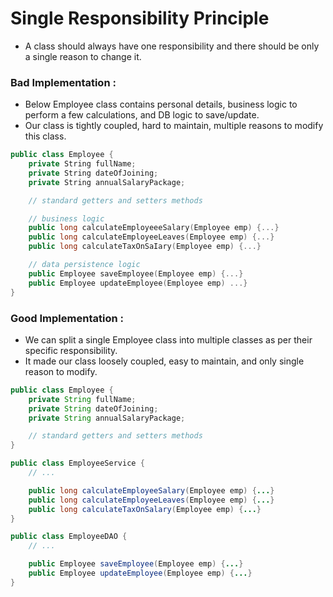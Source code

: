 # Single Responsibility Principle

- A class should always have one responsibility and there should be only a single reason to change it.

### Bad Implementation :

- Below Employee class contains personal details, business logic to perform a few calculations, and DB logic to save/update.
- Our class is tightly coupled, hard to maintain, multiple reasons to modify this class.

```cpp
public class Employee {
    private String fullName;
    private String dateOfJoining;
    private String annualSalaryPackage;

    // standard getters and setters methods

    // business logic
    public long calculateEmployeeeSalary(Employee emp) {...}
    public long calculateEmployeeLeaves(Employee emp) {...}
    public long calculateTaxOnSaIary(Employee emp) {...}

    // data persistence logic
    public Employee saveEmployee(Employee emp) {...}
    public Employee updateEmployee(Employee emp) ...}
}
```

### Good Implementation :

- We can split a single Employee class into multiple classes as per their specific responsibility.
- It made our class loosely coupled, easy to maintain, and only single reason to modify.

```java
public class Employee {
    private String fullName;
    private String dateOfJoining;
    private String annualSalaryPackage;

    // standard getters and setters methods
}

public class EmployeeService {
    // ...

    public long calculateEmployeeSalary(Employee emp) {...}
    public long calculateEmployeeLeaves(Employee emp) {...}
    public long calculateTaxOnSalary(Employee emp) {...}
}

public class EmployeeDAO {
    // ...

    public Employee saveEmployee(Employee emp) {...}
    public Employee updateEmployee(Employee emp) {...}
}
```